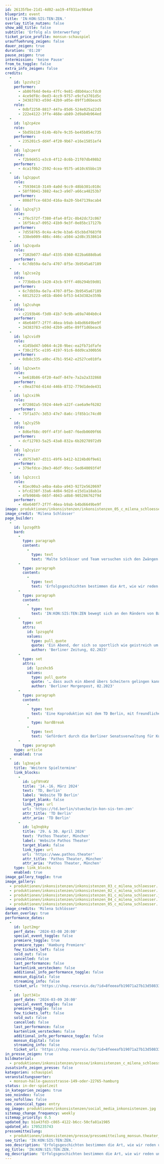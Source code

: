 ```yaml
---
id: 26135fbe-21d1-4d02-aa19-4f031ac984a9
blueprint: event
title: 'IN:KON:SIS:TEN:ZEN.'
overlay_title_nutzen: false
show_add_title: false
subtitle: 'Erfolg als Unterwerfung'
ticket_price_profile: monsun-schauspiel
urauffuehrung_zeigen: false
dauer_zeigen: true
duration: '01:20'
pause_zeigen: true
intermission: 'keine Pause'
from_to_toggle: false
extra_info_zeigen: false
credits:
  -
    id: lpzshzj2
    performer:
      - ab86f64d-0e4a-47fc-9e81-d8b04accfdc0
      - 4ce9df8c-0ed3-4cc9-9757-e9cfa3701d5c
      - 34383783-e59d-42b9-a05e-89ff1d6beac6
    role:
      - 0dbf2250-8817-447a-85d6-524e025a22d3
      - 222e4122-3ffe-468e-ab89-2d9a04b964ed
  -
    id: lq2cp4ze
    role:
      - 5bd5b110-614b-4b7e-9c35-be45b854c735
    performer:
      - 235201c5-dd4f-4f20-9b67-e16e15851ef4
  -
    id: lq2cperd
    role:
      - f2b9d451-e3c8-4f12-8c6b-21f07db498b2
    performer:
      - 4ca1f0b2-2592-4cea-9575-a610c65bbc19
  -
    id: lq2cpput
    role:
      - 75930418-3149-4a0d-9cc9-48bb301c010c
      - 58ff8041-3882-4ac3-a9d7-a66ca48253b7
    performer:
      - 808dffce-683d-416a-8a20-5b47139acab4
  -
    id: lq2cq7j3
    role:
      - 2f6c572f-f380-4fa4-8f2c-8b42dc72c067
      - 16f54ca7-0952-41b9-9e3f-0e85bc17127b
    performer:
      - 7d558765-0c4a-4c9e-b3a6-65cbbd7683f0
      - 338eb009-486c-446c-a504-a2d8c3538614
  -
    id: lq2cquda
    role:
      - 7102b077-48af-4335-8360-022ba688dba6
    performer:
      - 6c7db59a-6e7a-4707-8f5e-3b9545a67189
  -
    id: lq2cse2g
    role:
      - 773b6bc0-1420-43cb-97ff-40b294b59d01
    performer:
      - 6c7db59a-6e7a-4707-8f5e-3b9545a67189
      - 68125223-e01b-4b04-bf53-b43d382e359b
  -
    id: lq2cuhqm
    role:
      - c2193b46-f3d0-41b7-9c9b-a69a7404b0c4
    performer:
      - 46e640f7-2f7f-46ea-b9ab-b4bd6649be9f
      - 34383783-e59d-42b9-a05e-89ff1d6beac6
  -
    id: lq2cvid9
    role:
      - 4145bd47-b064-4c28-9bec-ea2fb71dfafe
      - f38c2f5c-e195-4197-91c6-8dd9ca300b56
    performer:
      - 0db8c335-a9bc-47b1-9542-e2527ce010fa
  -
    id: lq2cwxtn
    role:
      - be618b86-6f20-4adf-847e-7a2a2a332868
    performer:
      - c0ea374d-614d-446b-8732-779d1dede431
  -
    id: lq2cxi9k
    role:
      - 072802a5-5924-44e9-a22f-cae6a9ef6282
    performer:
      - 75f1a37c-3d53-47e7-8a6c-1f85b1c74cd0
  -
    id: lq2cy25b
    role:
      - 8d6ef68c-09ff-4f3f-be87-f6edb0609f66
    performer:
      - dcf12703-5a25-43a8-832a-6b20278972d9
  -
    id: lq2cyizr
    role:
      - d9757e07-d311-49f6-b412-b224bd6f9e61
    performer:
      - 379efdce-20e3-46df-99cc-5ed640093f4f
  -
    id: lq2czcc1
    role:
      - 81ec00a3-a4ba-4aba-a943-9272e5620697
      - bfcd238f-33a6-4d84-9d2d-e15d1a18ab1a
      - 4fb9084b-665f-4043-a8b8-905286762f9d
    performer:
      - 46e640f7-2f7f-46ea-b9ab-b4bd6649be9f
image: produktionen/inkonsistenzen/inkonsistenzen_05_c_milena_schloesser..jpeg
image_credit: 'Milena Schlösser'
page_builder:
  -
    id: lpzsgdtb
    bard:
      -
        type: paragraph
        content:
          -
            type: text
            text: 'Malte Schlösser und Team versuchen sich den Zwängen der Erfolgsgesellschaft zu entziehen, dem Funktionieren und den allgegenwärtigen Erwartungshaltungen. IN:KON:SIS:TEN:ZEN vollzieht einen Balance-Akt zwischen Slapstick und Trost, zwischen narrativer Sinnleere und Steigerung des Seins. Dieser Theaterabend hat nicht vor zu gelingen und schickt sich doch an, zu gelingen, neue Verbindungen herzustellen und den Augenblick des Zusammenkommens zu feiern.'
      -
        type: paragraph
        content:
          -
            type: text
            text: 'Erfolgsgeschichten bestimmen die Art, wie wir reden und denken: kein Satz und kein Interesse, kein Blick, keine Geste und kein Gefühl, die nicht daraufhin überprüft werden. Wie können diese Erzählungen umgeschrieben, oder ihnen die Bedeutung entzogen werden? Mit Hilfe verlorener Worte, bemühter Witze, filmischer Hyperrealitäten und musikalischer Melancholie versuchen drei Performer*innen auszubrechen und den Ideen von „gelungenen Biographien“ etwas entgegen zu stellen. Aber soll das überhaupt gelingen?'
      -
        type: paragraph
        content:
          -
            type: text
            text: 'IN:KON:SIS:TEN:ZEN bewegt sich an den Rändern von Banalität und Post-Splatter und bedient sich der Ästhetik des Bruchs. Aber, und das ist das Dilemma, auch das muss man wieder können. Über Widersprüche, in der Luft hängende Sätze und kontemplative Verausgabung nähert sich dieser Abend dem lebendigen Sein trotz Erfolgs- und Erwartungsdruck und erkundet das Offene. Ein Spiel des Scheiterns, das weder gewinnen noch verlieren will.'
      -
        type: set
        attrs:
          id: lpzsgqfd
          values:
            type: pull_quote
            quote: 'Ein Abend, der sich so sportlich wie geistreich um alles dreht und wendet, an dem auf Bananen ausgerutscht wird, extremes Körpertheater à la Holzinger [...] parodiert [...] und trotzdem die schönsten Erkenntnisse über die eigenen Dilemmata aufblühen…'
            author: 'Berliner Zeitung, 02.2023'
      -
        type: set
        attrs:
          id: lpzshcb5
          values:
            type: pull_quote
            quote: '… dass auch ein Abend übers Scheitern gelingen kann (...) liegt auch am großartigen Schauspiel-Trio: Hinter Grahs’ skeptisch-ironischem Blick, Rönnebecks Körperslapstick und Hohnlosers Scheinnaivität öffnen sich Welten.'
            author: 'Berliner Morgenpost, 02.2023'
      -
        type: paragraph
        content:
          -
            type: text
            text: 'Eine Koproduktion mit dem TD Berlin, mit freundlicher Unterstützung durch das Theaterhaus Mitte.'
          -
            type: hardBreak
          -
            type: text
            text: 'Gefördert durch die Berliner Senatsverwaltung für Kultur und Europa, vom Hauptstadtkulturfond und die Ilse und Dr. Horst Rusch Stiftung.'
      -
        type: paragraph
    type: article
    enabled: true
  -
    id: lq3nmjx9
    title: 'Weitere Spieltermine'
    link_blocks:
      -
        id: Lgf9YnKV
        title: '14.-16. März 2024'
        text: 'TD, Berlin'
        label: 'Website TD Berlin'
        target_blank: false
        link_type: url
        url: 'https://td.berlin/stuecke/in-kon-sis-ten-zen'
        attr_title: 'TD Berlin'
        attr_aria: 'TD Berlin'
      -
        id: lq3nqbky
        title: '29. & 30. April 2024'
        text: 'Pathos Theater, München'
        label: 'Website Pathos Theater'
        target_blank: false
        link_type: url
        url: 'https://www.pathos.theater'
        attr_title: 'Pathos Theater, München'
        attr_aria: 'Pathos Theater, München'
    type: link_blocks
    enabled: true
image_gallery_toggle: true
image_gallery:
  - produktionen/inkonsistenzen/inkonsistenzen_03_c_milena_schloesser..jpeg
  - produktionen/inkonsistenzen/inkonsistenzen_02_c_milena_schloesser..jpeg
  - produktionen/inkonsistenzen/inkonsistenzen_01_c_milena_schloesser.jpeg
  - produktionen/inkonsistenzen/inkonsistenzen_04_c_milena_schloesser..jpeg
  - produktionen/inkonsistenzen/inkonsistenzen_05_c_milena_schloesser..jpeg
image_credits: 'Milena Schlösser'
darken_overlay: true
performance_dates:
  -
    id: lpzt2mgr
    perf_date: '2024-03-08 20:00'
    special_event_toggle: false
    premiere_toggle: true
    premiere_type: 'Hamburg Premiere'
    few_tickets_left: false
    sold_out: false
    cancelled: false
    last_performance: false
    kartenlink_verstecken: false
    additional_info_performance_toggle: false
    monsun_digital: false
    streaming_info: false
    ticket_url: 'https://shop.reservix.de/?id=8feeeafb19071a27b13d5083379d95183e9ab490f2f135faf80b2fecfc1ba00f2aba7ad8945f4a4292549eb86feddc1b&vID=7337&eventGrpID=456613&eventID=2203327'
  -
    id: lpzt341v
    perf_date: '2024-03-09 20:00'
    special_event_toggle: false
    premiere_toggle: false
    few_tickets_left: false
    sold_out: false
    cancelled: false
    last_performance: false
    kartenlink_verstecken: false
    additional_info_performance_toggle: false
    monsun_digital: false
    streaming_info: false
    ticket_url: 'https://shop.reservix.de/?id=8feeeafb19071a27b13d5083379d95183e9ab490f2f135faf80b2fecfc1ba00f2aba7ad8945f4a4292549eb86feddc1b&vID=7337&eventGrpID=456613&eventID=2203329'
in_presse_zeigen: true
bildmaterial:
  - produktionen/inkonsistenzen/presse/inkonsistenzen_c_milena_schloesser_monsun.theater.zip
zusatsinfo_zeigen_presse: false
kategorien: schauspiel
veranstaltungsoerter:
  - monsun-halle-gaussstrasse-149-oder-22765-hamburg
status: in-der-spielzeit
in_kategorien_zeigen: true
seo_noindex: false
seo_nofollow: false
seo_canonical_type: entry
og_image: produktionen/inkonsistenzen/social_media_inkonsistenzen.jpg
sitemap_change_frequency: weekly
sitemap_priority: 0.5
updated_by: b1a43fd3-c865-4122-b6cc-50cfa81a1985
updated_at: 1705235743
pressemitteilung:
  - produktionen/inkonsistenzen/presse/pressemitteilung_monsun.theater_in-kon-sis-ten-zen_2024.pdf
seo_title: 'IN:KON:SIS:TEN:ZEN.'
seo_description: 'Erfolgsgeschichten bestimmen die Art, wie wir reden und denken: kein Satz, kein Blick, keine Geste und kein Gefühl, die nicht daraufhin überprüft werden.'
og_title: 'IN:KON:SIS:TEN:ZEN.'
og_description: 'Erfolgsgeschichten bestimmen die Art, wie wir reden und denken: kein Satz und kein Interesse, kein Blick, keine Geste und kein Gefühl, die nicht daraufhin überprüft werden. Wie können diese Erzählungen umgeschrieben, oder ihnen die Bedeutung entzogen werden?'
---
```

